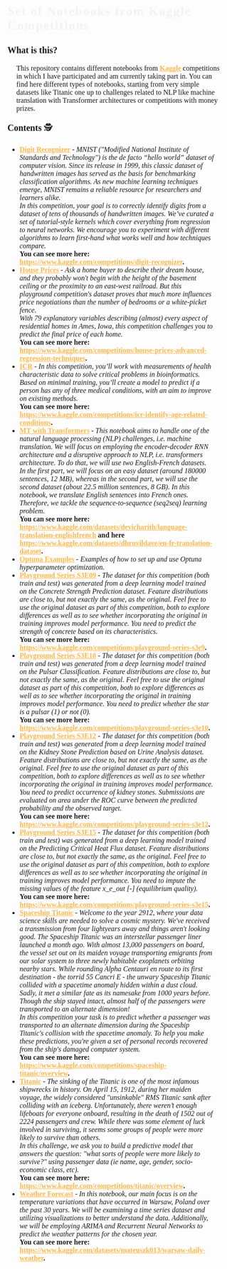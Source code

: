 <p style="
    font-family: 'JetBrains Mono';
    font-weight: bold;
    font-size: 200%;
    color: #F2F2F0;
    letter-spacing: 2px;
    text-align: left;
    border-radius: 8px;
">
    <b>Set of Notebooks from Kaggle Competitions</b>
</p>

<p style="
    font-size: 20px;
    font-family: 'JetBrains Mono';
">
    <b>What is this?</b> 📜
</p>

<p style="
    font-size: 16px;
    font-family: 'JetBrains Mono';
    margin-left: 20px;
    margin-right: 20px;
    margin-bottom: 20px;
">
    This repository contains different notebooks from <a href="https://www.kaggle.com/" style="color: #FFB74D;"><b>Kaggle</b></a> competitions in which I have participated and am currently taking part in. You can find here different types of notebooks, starting from very simple datasets like Titanic one up to challenges related to NLP like machine translation with Transformer architectures or competitions with money prizes.
</p>

<p style="
    font-size: 20px;
    font-family: 'JetBrains Mono';
">
    <b>Contents</b> 🕵
</p>

<ul style="
    font-size: 16px;
    font-family: 'JetBrains Mono';
    margin-left: 0px;
    margin-right: 40px;
    margin-bottom: 20px;
">
    <li><a href="https://github.com/mateuszk098/kaggle_notebooks/tree/master/digit_recognizer" style="color: #FFB74D;"><b>Digit Recognizer</b></a> - <i>MNIST ("Modified National Institute of Standards and Technology") is the de facto “hello world” dataset of computer vision. Since its release in 1999, this classic dataset of handwritten images has served as the basis for benchmarking classification algorithms. As new machine learning techniques emerge, MNIST remains a reliable resource for researchers and learners alike.</br>
    In this competition, your goal is to correctly identify digits from a dataset of tens of thousands of handwritten images. We’ve curated a set of tutorial-style kernels which cover everything from regression to neural networks. We encourage you to experiment with different algorithms to learn first-hand what works well and how techniques compare.</i></br>
    <b>You can see more here: <a href="https://www.kaggle.com/competitions/digit-recognizer" style="color: #FFB74D;">https://www.kaggle.com/competitions/digit-recognizer</a>.</b></li>
    <li><a href="https://github.com/mateuszk098/kaggle_notebooks/tree/master/house_prices" style="color: #FFB74D;"><b>House Prices</b></a> - <i>Ask a home buyer to describe their dream house, and they probably won't begin with the height of the basement ceiling or the proximity to an east-west railroad. But this playground competition's dataset proves that much more influences price negotiations than the number of bedrooms or a white-picket fence.</br>
    With 79 explanatory variables describing (almost) every aspect of residential homes in Ames, Iowa, this competition challenges you to predict the final price of each home.</i></br>
    <b>You can see more here: <a href="https://www.kaggle.com/competitions/house-prices-advanced-regression-techniques" style="color: #FFB74D;">https://www.kaggle.com/competitions/house-prices-advanced-regression-techniques</a>.</b></li>
    <li><a href="https://github.com/mateuszk098/kaggle_notebooks/tree/master/icr" style="color: #FFB74D;"><b>ICR</b></a> - <i>In this competition, you’ll work with measurements of health characteristic data to solve critical problems in bioinformatics. Based on minimal training, you’ll create a model to predict if a person has any of three medical conditions, with an aim to improve on existing methods.</i></br>
    <b>You can see more here: <a href="https://www.kaggle.com/competitions/icr-identify-age-related-conditions" style="color: #FFB74D;">https://www.kaggle.com/competitions/icr-identify-age-related-conditions</a>.</b></li>
    <li><a href="https://github.com/mateuszk098/kaggle_notebooks/tree/master/mt_with_transformers" style="color: #FFB74D;"><b>MT with Transformers</b></a> - <i>This notebook aims to handle one of the natural language processing (NLP) challenges, i.e. machine translation. We will focus on employing the encoder-decoder RNN architecture and a disruptive approach to NLP, i.e. transformers architecture. To do that, we will use two English-French datasets. In the first part, we will focus on an easy dataset (around 180000 sentences, 12 MB), whereas in the second part, we will use the second dataset (about 22.5 million sentences, 8 GB). In this notebook, we translate English sentences into French ones. Therefore, we tackle the sequence-to-sequence (seq2seq) learning problem.</i></br>
    <b>You can see more here: <a href="https://www.kaggle.com/datasets/devicharith/language-translation-englishfrench" style="color: #FFB74D;">https://www.kaggle.com/datasets/devicharith/language-translation-englishfrench</a> and here <a href="https://www.kaggle.com/datasets/dhruvildave/en-fr-translation-dataset" style="color: #FFB74D;">https://www.kaggle.com/datasets/dhruvildave/en-fr-translation-dataset</a>.</b></li>
    <li><a href="https://github.com/mateuszk098/kaggle_notebooks/tree/master/optuna_examples" style="color: #FFB74D;"><b>Optuna Examples</b></a> - <i>Examples of how to set up and use Optuna hyperparameter optimization.</i></li>
    <li><a href="https://github.com/mateuszk098/kaggle_notebooks/tree/master/playground_series_s3e09" style="color: #FFB74D;"><b>Playground Series S3E09</b></a> - <i>The dataset for this competition (both train and test) was generated from a deep learning model trained on the Concrete Strength Prediction dataset. Feature distributions are close to, but not exactly the same, as the original. Feel free to use the original dataset as part of this competition, both to explore differences as well as to see whether incorporating the original in training improves model performance. You need to predict the strength of concrete based on its characteristics.</i></br>
    <b>You can see more here: <a href="https://www.kaggle.com/competitions/playground-series-s3e9" style="color: #FFB74D;">https://www.kaggle.com/competitions/playground-series-s3e9</a>.</b></li>
    <li><a href="https://github.com/mateuszk098/kaggle_notebooks/tree/master/playground_series_s3e10" style="color: #FFB74D;"><b>Playground Series S3E10</b></a> - <i>The dataset for this competition (both train and test) was generated from a deep learning model trained on the Pulsar Classification. Feature distributions are close to, but not exactly the same, as the original. Feel free to use the original dataset as part of this competition, both to explore differences as well as to see whether incorporating the original in training improves model performance. You need to predict whether the star is a pulsar (1) or not (0).</i></br>
    <b>You can see more here: <a href="https://www.kaggle.com/competitions/playground-series-s3e10" style="color: #FFB74D;">https://www.kaggle.com/competitions/playground-series-s3e10</a>.</b></li>
    <li><a href="https://github.com/mateuszk098/kaggle_notebooks/tree/master/playground_series_s3e12" style="color: #FFB74D;"><b>Playground Series S3E12</b></a> - <i>The dataset for this competition (both train and test) was generated from a deep learning model trained on the Kidney Stone Prediction based on Urine Analysis dataset. Feature distributions are close to, but not exactly the same, as the original. Feel free to use the original dataset as part of this competition, both to explore differences as well as to see whether incorporating the original in training improves model performance. You need to predict occurrence of kidney stones. Submissions are evaluated on area under the ROC curve between the predicted probability and the observed target.</i></br>
    <b>You can see more here: <a href="https://www.kaggle.com/competitions/playground-series-s3e12" style="color: #FFB74D;">https://www.kaggle.com/competitions/playground-series-s3e12</a>.</b></li>
    <li><a href="https://github.com/mateuszk098/kaggle_notebooks/tree/master/playground_series_s3e15" style="color: #FFB74D;"><b>Playground Series S3E15</b></a> - <i>The dataset for this competition (both train and test) was generated from a deep learning model trained on the Predicting Critical Heat Flux dataset. Feature distributions are close to, but not exactly the same, as the original. Feel free to use the original dataset as part of this competition, both to explore differences as well as to see whether incorporating the original in training improves model performance. You need to impute the missing values of the feature x_e_out [-] (equilibrium quality).</i></br>
    <b>You can see more here: <a href="https://www.kaggle.com/competitions/playground-series-s3e15" style="color: #FFB74D;">https://www.kaggle.com/competitions/playground-series-s3e15</a>.</b></li>
    <li><a href="https://github.com/mateuszk098/kaggle_notebooks/tree/master/spaceship_titanic" style="color: #FFB74D;"><b>Spaceship Titanic</b></a> - <i>Welcome to the year 2912, where your data science skills are needed to solve a cosmic mystery. We've received a transmission from four lightyears away and things aren't looking good. The Spaceship Titanic was an interstellar passenger liner launched a month ago. With almost 13,000 passengers on board, the vessel set out on its maiden voyage transporting emigrants from our solar system to three newly habitable exoplanets orbiting nearby stars. While rounding Alpha Centauri en route to its first destination - the torrid 55 Cancri E - the unwary Spaceship Titanic collided with a spacetime anomaly hidden within a dust cloud. Sadly, it met a similar fate as its namesake from 1000 years before. Though the ship stayed intact, almost half of the passengers were transported to an alternate dimension!</br>
    In this competition your task is to predict whether a passenger was transported to an alternate dimension during the Spaceship Titanic's collision with the spacetime anomaly. To help you make these predictions, you're given a set of personal records recovered from the ship's damaged computer system.</i></br>
    <b>You can see more here: <a href="https://www.kaggle.com/competitions/spaceship-titanic/overview" style="color: #FFB74D;">https://www.kaggle.com/competitions/spaceship-titanic/overview</a>.</b></li>
    <li><a href="https://github.com/mateuszk098/kaggle_notebooks/tree/master/titanic" style="color: #FFB74D;"><b>Titanic</b></a> - <i>The sinking of the Titanic is one of the most infamous shipwrecks in history. On April 15, 1912, during her maiden voyage, the widely considered "unsinkable" RMS Titanic sank after colliding with an iceberg. Unfortunately, there weren’t enough lifeboats for everyone onboard, resulting in the death of 1502 out of 2224 passengers and crew. While there was some element of luck involved in surviving, it seems some groups of people were more likely to survive than others.</br>
    In this challenge, we ask you to build a predictive model that answers the question: "what sorts of people were more likely to survive?" using passenger data (ie name, age, gender, socio-economic class, etc).</i></br>
    <b>You can see more here: <a href="https://www.kaggle.com/competitions/titanic/overview" style="color: #FFB74D;">https://www.kaggle.com/competitions/titanic/overview</a>.</b></li>
    <li><a href="https://github.com/mateuszk098/kaggle_notebooks/tree/master/weather_forecast" style="color: #FFB74D;"><b>Weather Forecast</b></a> - <i>In this notebook, our main focus is on the temperature variations that have occurred in Warsaw, Poland over the past 30 years. We will be examining a time series dataset and utilizing visualizations to better understand the data. Additionally, we will be employing ARIMA and Recurrent Neural Networks to predict the weather patterns for the chosen year.</i></br>
    <b>You can see more here: <a href="https://www.kaggle.com/datasets/mateuszk013/warsaw-daily-weather" style="color: #FFB74D;">https://www.kaggle.com/datasets/mateuszk013/warsaw-daily-weather</a>.</b></li>
</ul>
